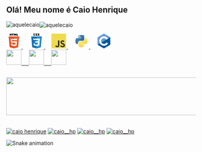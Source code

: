 ## Olá! Meu nome é Caio Henrique


<!--INFORMAÇÕES SOBRE MEU DESEMPENHO-->
<p><img align="left" src="https://github-readme-stats.vercel.app/api?username=AqueleCaio&theme=github_dark" alt="aquelecaio" /></p>

<p><img align="center" src="https://github-readme-stats.vercel.app/api/top-langs/?username=AqueleCaio&layout=compact&theme=github_dark" alt="aquelecaio" /></p>


<!--ICONES DE LINGUAGENS-->
  <p align="left">
    <a href="https://www.w3.org/html/" target="_blank" rel="noreferrer">
      <img src="https://raw.githubusercontent.com/devicons/devicon/master/icons/html5/html5-original-wordmark.svg" alt="html5" width="40" height="40"/>
    </a> &nbsp;&nbsp;&nbsp;
    <a href="https://www.w3schools.com/css/" target="_blank" rel="noreferrer"> 
      <img src="https://raw.githubusercontent.com/devicons/devicon/master/icons/css3/css3-original-wordmark.svg" alt="css3" width="40" height="40"/>
    </a> &nbsp;&nbsp;&nbsp;
    <a href="https://developer.mozilla.org/en-US/docs/Web/JavaScript" target="_blank" rel="noreferrer">
      <img src="https://raw.githubusercontent.com/devicons/devicon/master/icons/javascript/javascript-original.svg" alt="javascript" width="40" height="40"/>
    </a> &nbsp;&nbsp;&nbsp;
    <a href="https://www.python.org" target="_blank" rel="noreferrer">
      <img src="https://raw.githubusercontent.com/devicons/devicon/master/icons/python/python-original.svg" alt="python" width="40" height="40"/>   
    </a> &nbsp;&nbsp;&nbsp;
    <a href="https://www.cprogramming.com/" target="_blank" rel="noreferrer"> 
      <img src="https://raw.githubusercontent.com/devicons/devicon/master/icons/c/c-original.svg" alt="c" width="40" height="40"/> <br>
    </a>
    <a href="https://code.visualstudio.com" target="_blank" rel="noreferrer"> 
      <img src="https://cdn.jsdelivr.net/gh/devicons/devicon/icons/vscode/vscode-original.svg" width="40" height="40"/>&nbsp;&nbsp;&nbsp;&nbsp;
    </a>
    <a href="https://www.microsoft.com/en-us/windows?r=1" target="_blank" rel="noreferrer"> 
      <img src="https://cdn.jsdelivr.net/gh/devicons/devicon/icons/windows8/windows8-original.svg" width="40" height="40"/>&nbsp;&nbsp;&nbsp;&nbsp;
    </a>
    <a href="https://www.opera.com/gx" target="_blank" rel="noreferrer"> 
      <img src="https://cdn.jsdelivr.net/gh/devicons/devicon/icons/opera/opera-original.svg" width="40" height="40"/>
    </a>
  </p>
  
##
<picture>
  <img src="https://user-images.githubusercontent.com/43012445/105452071-411e4880-5c43-11eb-8ae2-4de61f310bf9.gif" width="1100" height="100"/>
</picture>

##

<!--ICONES DAS REDES SOCIAIS-->  
<p align="left">
<a href="https://www.facebook.com/profile.php?id=100012288634443" target="_blank"><img align="center" src="https://img.shields.io/badge/Facebook-1877F2?style=for-the-badge&logo=facebook&logoColor=white" alt="caio henrique" height="30" width="110" /></a>
<a href="https://twitter.com/caio__hp" target="_blank"><img align="center" src="https://img.shields.io/badge/Twitter-1DA1F2?style=for-the-badge&logo=twitter&logoColor=white" alt="caio__hp" height="30" width="110" /></a>
<a href="https://instagram.com/caio__hp" target="_blank"><img align="center" src="https://img.shields.io/badge/Instagram-E4405F?style=for-the-badge&logo=instagram&logoColor=white" alt="caio__hp" height="30" width="110" /></a>
<a href="https://mail.google.com/mail/u/0/#inbox" target="_blank"><img align="center" src="https://img.shields.io/badge/Gmail-D14836?style=for-the-badge&logo=gmail&logoColor=white" alt="caio__hp" height="30" width="110" /></a>
</p>

 ![Snake animation](https://github.com/danielbped/danielbped/blob/output/github-contribution-grid-snake.svg)
